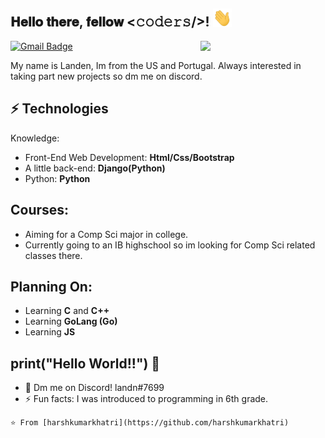<h2> 𝐇𝐞𝐥𝐥𝐨 𝐭𝐡𝐞𝐫𝐞, 𝐟𝐞𝐥𝐥𝐨𝐰 <𝚌𝚘𝚍𝚎𝚛𝚜/>! <img src="https://raw.githubusercontent.com/ABSphreak/ABSphreak/master/gifs/Hi.gif" width="30px"></h2>

<img align='right' src='https://user-images.githubusercontent.com/5713670/87202985-820dcb80-c2b6-11ea-9f56-7ec461c497c3.gif' width='200"'>

[![Gmail Badge](https://img.shields.io/badge/-landenmick1@gmail.com-c14438?style=flat-square&logo=Gmail&logoColor=white&link=mailto:landenmick1@gmail.com)](mailto:landenmick1@gmail.com)

My name is Landen, Im from the US and Portugal. Always interested in taking part new projects so dm me on discord.
## ⚡ Technologies
Knowledge:
- Front-End Web Development: **Html/Css/Bootstrap**
- A little back-end: **Django(Python)**
- Python: **Python**
## Courses:
- Aiming for a Comp Sci major in college.
- Currently going to an IB highschool so im looking for Comp Sci related classes there.
## Planning On:
- Learning **C** and **C++**
- Learning **GoLang (Go)**
- Learning **JS**
## print("Hello World!!") 🤔
- 💬 Dm me on Discord! landn#7699
- ⚡ Fun facts: I was introduced to programming in 6th grade.




```⭐️ From [harshkumarkhatri](https://github.com/harshkumarkhatri)```
